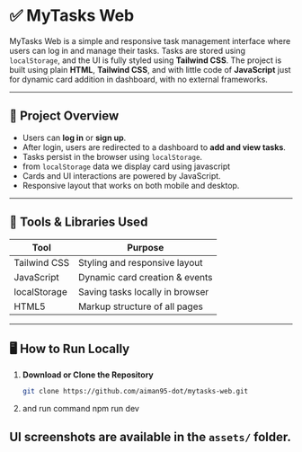 # ✅ MyTasks Web

MyTasks Web is a simple and responsive task management interface where users can log in and manage their tasks. Tasks are stored using `localStorage`, and the UI is fully styled using **Tailwind CSS**. The project is built using plain **HTML**, **Tailwind CSS**, and with little code of **JavaScript** just for dynamic card addition in dashboard, with no external frameworks.

---

## 📌 Project Overview

- Users can **log in** or **sign up**.
- After login, users are redirected to a dashboard to **add and view tasks**.
- Tasks persist in the browser using `localStorage`.
- from `localStorage` data we display card using javascript 
- Cards and UI interactions are powered by JavaScript.
- Responsive layout that works on both mobile and desktop.

---

## 🧰 Tools & Libraries Used

| Tool          | Purpose                         |
|---------------|---------------------------------|
| Tailwind CSS  | Styling and responsive layout   |
| JavaScript    | Dynamic card creation & events  |
| localStorage  | Saving tasks locally in browser |
| HTML5         | Markup structure of all pages   |

---

## 🖥️ How to Run Locally

1. **Download or Clone the Repository**
   ```bash
   git clone https://github.com/aiman95-dot/mytasks-web.git

2. and run command npm run dev 


## UI screenshots are available in the `assets/` folder.